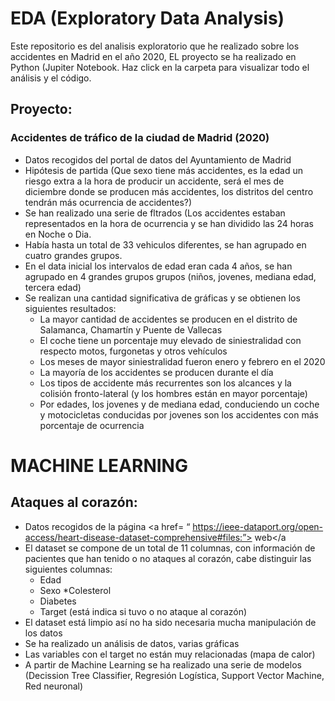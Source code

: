 
# EDA (Exploratory Data Analysis)
 
Este repositorio es del analisis exploratorio que he realizado sobre los accidentes en Madrid en el año 2020, EL proyecto se ha realizado en Python (Jupiter Notebook. Haz click en la carpeta para visualizar todo el análisis y el código.

 
## Proyecto:

###  Accidentes de tráfico de la ciudad de Madrid (2020)

* Datos recogidos del portal de datos del Ayuntamiento de Madrid 
* Hipótesis de partida (Que sexo tiene más accidentes, es la edad un riesgo extra a la hora de producir un accidente, será el mes de diciembre donde se producen más accidentes, los distritos del centro tendrán más ocurrencia de accidentes?)
* Se han realizado una serie de fltrados (Los accidentes estaban representados en la hora de ocurrencia y se han dividido las 24 horas en Noche o Dia.
* Había hasta un total de 33 vehiculos diferentes, se han agrupado en cuatro grandes grupos.
* En el data inicial los intervalos de edad eran cada 4 años, se han agrupado en 4 grandes grupos grupos (niños, jovenes, mediana edad, tercera edad)
* Se realizan una cantidad significativa de gráficas y se obtienen los siguientes resultados:
    * La mayor cantidad de accidentes se producen en el distrito de Salamanca, Chamartín y Puente de Vallecas
    * El coche tiene un porcentaje muy elevado de siniestralidad con respecto motos, furgonetas y otros vehículos
    * Los meses de mayor siniestralidad fueron enero y febrero en el 2020
    * La mayoría de los accidentes se producen durante el día
    * Los tipos de accidente más recurrentes son los alcances y la colisión fronto-lateral (y los hombres están en mayor porcentaje)
    * Por edades, los jovenes y de mediana edad, conduciendo un coche y motocicletas conducidas por jovenes son los accidentes con más porcentaje de ocurrencia
# MACHINE LEARNING
## Ataques al corazón:
* Datos recogidos de la página <a href= “ https://ieee-dataport.org/open-access/heart-disease-dataset-comprehensive#files:”> web</a 
* El dataset se compone de un total de 11 columnas, con información de pacientes que han tenido o no ataques al corazón, cabe distinguir las siguientes columnas:
    * Edad
    * Sexo
    *Colesterol
    * Diabetes
    * Target (está indica si tuvo o no ataque al corazón)
* El dataset está limpio así no ha sido necesaria mucha manipulación de los datos
* Se ha realizado un análisis de datos, varias gráficas 
* Las variables con el target no están muy relacionadas (mapa de calor)
* A partir de Machine Learning se ha realizado una serie de modelos (Decission Tree Classifier, Regresión Logística, Support Vector Machine, Red neuronal)


